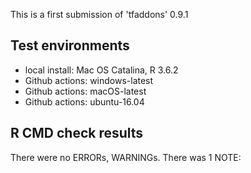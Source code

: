 This is a first submission of 'tfaddons' 0.9.1

## Test environments

* local install: Mac OS Catalina, R 3.6.2
* Github actions: windows-latest
* Github actions: macOS-latest
* Github actions: ubuntu-16.04


## R CMD check results

There were no ERRORs, WARNINGs. There was 1 NOTE:



